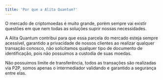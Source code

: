 ```yaml
---
title: 'Por que a Alita Quantum?'
---
```


O mercado de criptomoedas é muito grande, porém sempre vai existir questões em que nem todas as soluções suprir nossas necessidades.

A Alita Quantum contribui para que essa parcela do mercado esteja sempre acessível, garantido a privacidade de nossos clientes ao realizar qualquer transação conosco, não solicitamos qualquer tipo de documento de identificação, pois não possuimos a custodia de suas moedas.

Não possuimos limite de transferência, todos as transações são realizadas via P2P, somos apenas o intermediador validando e garantido a segurança entre elas.
